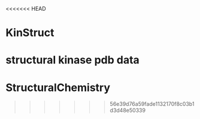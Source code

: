 <<<<<<< HEAD
# KinStruct
structural kinase pdb data
=======
# StructuralChemistry
>>>>>>> 56e39d76a59fade1132170f8c03b1d3d48e50339
